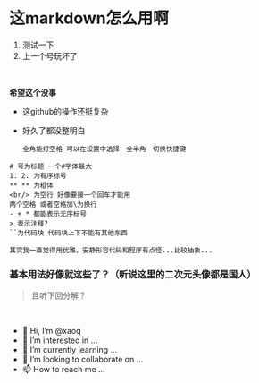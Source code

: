 # 这markdown怎么用啊
1. 测试一下
2. 上一个号玩坏了  
<br/>

**希望这个没事**  
- 这github的操作还挺复杂
* 好久了都没整明白   

```
　　全角能打空格 可以在设置中选择　全半角　切换快捷键

# 号为标题 一个#字体最大
1. 2. 为有序标号
** ** 为粗体
<br/> 为空行 好像要接一个回车才能用
两个空格 或者空格加\为换行
- + * 都能表示无序标号
> 表示注释?
``为代码块 代码块上下不能有其他东西
```
`其实我一直觉得用优雅、安静形容代码和程序有点怪...比较抽象...`

### 基本用法好像就这些了？（听说这里的二次元头像都是国人）
>且听下回分解？ 
<br/>

- 👋 Hi, I’m @xaoq
- 👀 I’m interested in ...
- 🌱 I’m currently learning ...
- 💞️ I’m looking to collaborate on ...
- 📫 How to reach me ...

<!---
xaoq/xaoq is a ✨ special ✨ repository because its `README.md` (this file) appears on your GitHub profile.
You can click the Preview link to take a look at your changes.
--->
